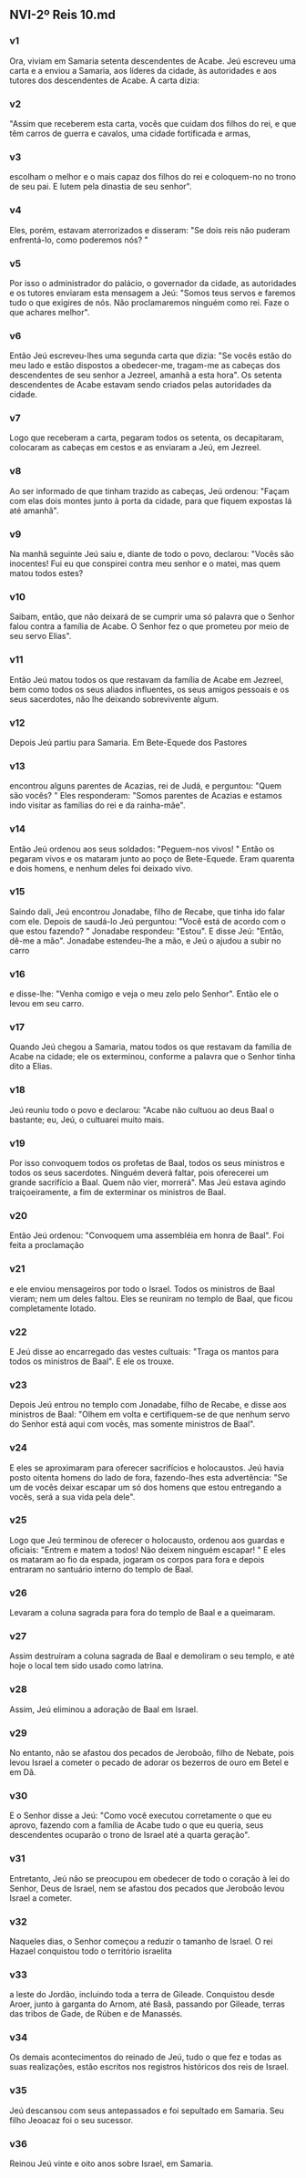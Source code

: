 ## NVI-2º Reis 10.md
### v1
 Ora, viviam em Samaria setenta descendentes de Acabe. Jeú escreveu uma carta e a enviou a Samaria, aos líderes da cidade, às autoridades e aos tutores dos descendentes de Acabe. A carta dizia:
### v2
 "Assim que receberem esta carta, vocês que cuidam dos filhos do rei, e que têm carros de guerra e cavalos, uma cidade fortificada e armas,
### v3
 escolham o melhor e o mais capaz dos filhos do rei e coloquem-no no trono de seu pai. E lutem pela dinastia de seu senhor".
### v4
 Eles, porém, estavam aterrorizados e disseram: "Se dois reis não puderam enfrentá-lo, como poderemos nós? "
### v5
 Por isso o administrador do palácio, o governador da cidade, as autoridades e os tutores enviaram esta mensagem a Jeú: "Somos teus servos e faremos tudo o que exigires de nós. Não proclamaremos ninguém como rei. Faze o que achares melhor".
### v6
 Então Jeú escreveu-lhes uma segunda carta que dizia: "Se vocês estão do meu lado e estão dispostos a obedecer-me, tragam-me as cabeças dos descendentes de seu senhor a Jezreel, amanhã a esta hora". Os setenta descendentes de Acabe estavam sendo criados pelas autoridades da cidade.
### v7
 Logo que receberam a carta, pegaram todos os setenta, os decapitaram, colocaram as cabeças em cestos e as enviaram a Jeú, em Jezreel.
### v8
 Ao ser informado de que tinham trazido as cabeças, Jeú ordenou: "Façam com elas dois montes junto à porta da cidade, para que fiquem expostas lá até amanhã".
### v9
 Na manhã seguinte Jeú saiu e, diante de todo o povo, declarou: "Vocês são inocentes! Fui eu que conspirei contra meu senhor e o matei, mas quem matou todos estes?
### v10
 Saibam, então, que não deixará de se cumprir uma só palavra que o Senhor falou contra a família de Acabe. O Senhor fez o que prometeu por meio de seu servo Elias".
### v11
 Então Jeú matou todos os que restavam da família de Acabe em Jezreel, bem como todos os seus aliados influentes, os seus amigos pessoais e os seus sacerdotes, não lhe deixando sobrevivente algum.
### v12
 Depois Jeú partiu para Samaria. Em Bete-Equede dos Pastores
### v13
 encontrou alguns parentes de Acazias, rei de Judá, e perguntou: "Quem são vocês? " Eles responderam: "Somos parentes de Acazias e estamos indo visitar as famílias do rei e da rainha-mãe".
### v14
 Então Jeú ordenou aos seus soldados: "Peguem-nos vivos! " Então os pegaram vivos e os mataram junto ao poço de Bete-Equede. Eram quarenta e dois homens, e nenhum deles foi deixado vivo.
### v15
 Saindo dali, Jeú encontrou Jonadabe, filho de Recabe, que tinha ido falar com ele. Depois de saudá-lo Jeú perguntou: "Você está de acordo com o que estou fazendo? " Jonadabe respondeu: "Estou". E disse Jeú: "Então, dê-me a mão". Jonadabe estendeu-lhe a mão, e Jeú o ajudou a subir no carro
### v16
 e disse-lhe: "Venha comigo e veja o meu zelo pelo Senhor". Então ele o levou em seu carro.
### v17
 Quando Jeú chegou a Samaria, matou todos os que restavam da família de Acabe na cidade; ele os exterminou, conforme a palavra que o Senhor tinha dito a Elias.
### v18
 Jeú reuniu todo o povo e declarou: "Acabe não cultuou ao deus Baal o bastante; eu, Jeú, o cultuarei muito mais.
### v19
 Por isso convoquem todos os profetas de Baal, todos os seus ministros e todos os seus sacerdotes. Ninguém deverá faltar, pois oferecerei um grande sacrifício a Baal. Quem não vier, morrerá". Mas Jeú estava agindo traiçoeiramente, a fim de exterminar os ministros de Baal.
### v20
 Então Jeú ordenou: "Convoquem uma assembléia em honra de Baal". Foi feita a proclamação
### v21
 e ele enviou mensageiros por todo o Israel. Todos os ministros de Baal vieram; nem um deles faltou. Eles se reuniram no templo de Baal, que ficou completamente lotado.
### v22
 E Jeú disse ao encarregado das vestes cultuais: "Traga os mantos para todos os ministros de Baal". E ele os trouxe.
### v23
 Depois Jeú entrou no templo com Jonadabe, filho de Recabe, e disse aos ministros de Baal: "Olhem em volta e certifiquem-se de que nenhum servo do Senhor está aqui com vocês, mas somente ministros de Baal".
### v24
 E eles se aproximaram para oferecer sacrifícios e holocaustos. Jeú havia posto oitenta homens do lado de fora, fazendo-lhes esta advertência: "Se um de vocês deixar escapar um só dos homens que estou entregando a vocês, será a sua vida pela dele".
### v25
 Logo que Jeú terminou de oferecer o holocausto, ordenou aos guardas e oficiais: "Entrem e matem a todos! Não deixem ninguém escapar! " E eles os mataram ao fio da espada, jogaram os corpos para fora e depois entraram no santuário interno do templo de Baal.
### v26
 Levaram a coluna sagrada para fora do templo de Baal e a queimaram.
### v27
 Assim destruíram a coluna sagrada de Baal e demoliram o seu templo, e até hoje o local tem sido usado como latrina.
### v28
 Assim, Jeú eliminou a adoração de Baal em Israel.
### v29
 No entanto, não se afastou dos pecados de Jeroboão, filho de Nebate, pois levou Israel a cometer o pecado de adorar os bezerros de ouro em Betel e em Dã.
### v30
 E o Senhor disse a Jeú: "Como você executou corretamente o que eu aprovo, fazendo com a família de Acabe tudo o que eu queria, seus descendentes ocuparão o trono de Israel até a quarta geração".
### v31
 Entretanto, Jeú não se preocupou em obedecer de todo o coração à lei do Senhor, Deus de Israel, nem se afastou dos pecados que Jeroboão levou Israel a cometer.
### v32
 Naqueles dias, o Senhor começou a reduzir o tamanho de Israel. O rei Hazael conquistou todo o território israelita
### v33
 a leste do Jordão, incluindo toda a terra de Gileade. Conquistou desde Aroer, junto à garganta do Arnom, até Basã, passando por Gileade, terras das tribos de Gade, de Rúben e de Manassés.
### v34
 Os demais acontecimentos do reinado de Jeú, tudo o que fez e todas as suas realizações, estão escritos nos registros históricos dos reis de Israel.
### v35
 Jeú descansou com seus antepassados e foi sepultado em Samaria. Seu filho Jeoacaz foi o seu sucessor.
### v36
 Reinou Jeú vinte e oito anos sobre Israel, em Samaria.
